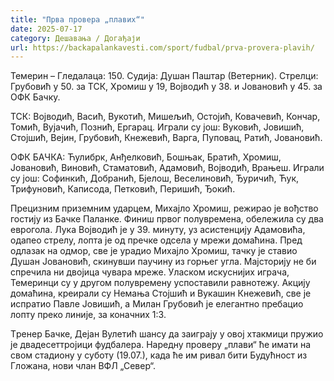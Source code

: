 ```yaml
---
title: "Прва провера „плавих“"
date: 2025-07-17
category: Дешавања / Догађаји
url: https://backapalankavesti.com/sport/fudbal/prva-provera-plavih/
---
```


Темерин – Гледалаца: 150. Судија: Душан Паштар (Ветерник). Стрелци: Грубовић у 50. за ТСК, Хромиш у 19, Војводић у 38. и Јовановић у 45. за ОФК Бачку.

ТСК: Војводић, Васић, Вукотић, Мишељић, Остојић, Ковачевић, Кончар, Томић, Вујачић, Познић, Ергарац. Играли су још: Вуковић, Јовишић, Стојшић, Вејин, Грубовић, Кнежевић, Варга, Пуповац, Ратић, Јовановић.

ОФК БАЧКА: Ћулибрк, Анђелковић, Бошњак, Братић, Хромиш, Јовановић, Виновић, Стаматовић, Адамовић, Војводић, Врањеш. Играли су још: Софинкић, Добранић, Бјелош, Веселиновић, Ђуричић, Ћук, Трифуновић, Каписода, Петковић, Перишић, Ђокић.

Прецизним приземним ударцем, Михајло Хромиш, режирао је вођство гостију из Бачке Паланке. Финиш првог полувремена, обележила су два еврогола. Лука Војводић је у 39. минуту, уз асистенцију Адамовића, одапео стрелу, лопта је од пречке одсела у мрежи домаћина. Пред одлазак на одмор, све је урадио Михајло Хромиш, тачку је ставио Душан Јовановић, скинувши паучину из горњег угла. Мајсторију не би спречила ни двојица чувара мреже. Уласком искуснијих играча, Темеринци су у другом полувремену успоставили равнотежу. Акцију домаћина, креирали су Немања Стојшић и Вукашин Кнежевић, све је испратио Павле Јовишић, а Милан Грубовић је елегантно пребацио лопту преко линије, за коначних 1:3.

Tрeнер Бачке, Дејан Вулетић шaнсу да заиграју у oвој хтакмици пружио је двадесеттројици фудбалера. Наредну проверу „плави“ ће имати на свом стадиону у суботу (19.07.), када ће им ривал бити Будућност из Гложана, нови члан ВФЛ „Север“.
